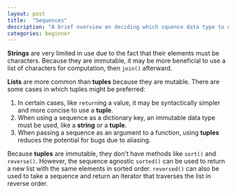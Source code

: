 ```yaml
---
layout: post
title:  "Sequences"
description: "A brief overview on deciding which squence data type to use."
categories: beginner
---
```


**Strings** are very limited in use due to the fact that their elements must be characters. Because they are immutable, it may be more beneficial to use a list of characters for computation, then `join()` afterward.

**Lists** are more common than **tuples** because they are mutable. There are some cases in which tuples might be preferred:

1. In certain cases, like `return`ing a value, it may be syntactically simpler and more concise to use a **tuple**.
2. When using a sequence as a dictionary key, an immutable data type must be used, like a **string** or a **tuple**.
3. When passing a sequence as an argument to a function, using **tuples** reduces the potential for bugs due to aliasing.

Because **tuples** are immutable, they don't have methods like `sort()` and `reverse()`. However, the sequence agnostic `sorted()` can be used to return a new list with the same elements in sorted order. `reversed()` can also be used to take a sequence and return an iterator that traverses the list in reverse order.
